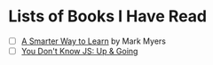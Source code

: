 # Lists of Books I Have Read

- [ ] [A Smarter Way to Learn](https://www.amazon.com/Smarter-JavaScript-tech-assisted-approach-requires/dp/1497408180/ref=tmm_pap_swatch_0) by Mark Myers
- [ ] [You Don't Know JS: Up & Going](https://github.com/getify/You-Dont-Know-JS/blob/master/up%20&%20going/README.md#you-dont-know-js-up--going)